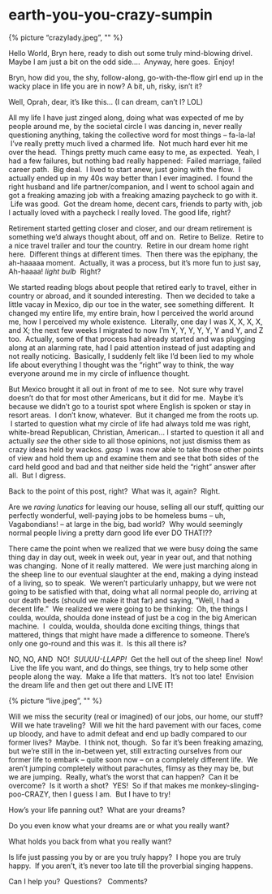 # earth-you-you-crazy-sumpin

{% picture “crazylady.jpeg”, "" %}

Hello World, Bryn here, ready to dish out some truly mind-blowing drivel. Maybe I am just a bit on the odd side….  Anyway, here goes.  Enjoy!

Bryn, how did you, the shy, follow-along, go-with-the-flow girl end up in the wacky place in life you are in now? A bit, uh, risky, isn’t it?

Well, Oprah, dear, it’s like this… (I can dream, can’t I? LOL)

All my life I have just zinged along, doing what was expected of me by people around me, by the societal circle I was dancing in, never really questioning anything, taking the collective word for most things – fa-la-la!  I’ve really pretty much lived a charmed life.  Not much hard ever hit me over the head.  Things pretty much came easy to me, as expected.  Yeah, I had a few failures, but nothing bad really happened:  Failed marriage, failed career path.  Big deal.  I lived to start anew, just going with the flow.  I actually ended up in my 40s way better than I ever imagined.  I found the right husband and life partner/companion, and I went to school again and got a freaking amazing job with a freaking amazing paycheck to go with it.  Life was good.  Got the dream home, decent cars, friends to party with, job I actually loved with a paycheck I really loved. The good life, right?

Retirement started getting closer and closer, and our dream retirement is something we’d always thought about, off and on.  Retire to Belize.  Retire to a nice travel trailer and tour the country.  Retire in our dream home right here.  Different things at different times.  Then there was the epiphany, the ah-haaaaa moment.  Actually, it was a process, but it’s more fun to just say, Ah-haaaa! *light bulb*  Right?

We started reading blogs about people that retired early to travel, either in country or abroad, and it sounded interesting.  Then we decided to take a little vacay in Mexico, dip our toe in the water, see something different.  It changed my entire life, my entire brain, how I perceived the world around me, how I perceived my whole existence.  Literally, one day I was X, X, X, X, and X; the next few weeks I migrated to now I’m Y, Y, Y, Y, Y, Y and Y, and Z too.  Actually, some of that process had already started and was plugging along at an alarming rate, had I paid attention instead of just adapting and not really noticing.  Basically, I suddenly felt like I’d been lied to my whole life about everything I thought was the “right” way to think, the way everyone around me in my circle of influence thought.

But Mexico brought it all out in front of me to see.  Not sure why travel doesn’t do that for most other Americans, but it did for me.  Maybe it’s because we didn’t go to a tourist spot where English is spoken or stay in resort areas.  I don’t know, whatever.  But it changed me from the roots up.  I started to question what my circle of life had always told me was right, white-bread Republican, Christian, American… I started to question it all and actually *see* the other side to all those opinions, not just dismiss them as crazy ideas held by wackos. *gasp*  I was now able to take those other points of view and hold them up and examine them and see that both sides of the card held good and bad and that neither side held the “right” answer after all.  But I digress.

Back to the point of this post, right?  What was it, again?  Right.

Are we *raving lunatics* for leaving our house, selling all our stuff, quitting our perfectly wonderful, well-paying jobs to be homeless bums – uh, Vagabondians! – at large in the big, bad world?  Why would seemingly normal people living a pretty darn good life ever DO THAT!??

There came the point when we realized that we were busy doing the same thing day in day out, week in week out, year in year out, and that nothing was changing.  None of it really mattered.  We were just marching along in the sheep line to our eventual slaughter at the end, making a dying instead of a living, so to speak.  We weren’t particularly unhappy, but we were not going to be satisfied with that, doing what all normal people do, arriving at our death beds (should we make it that far) and saying, “Well, I had a decent life.”  We realized we were going to be thinking:  Oh, the things I coulda, woulda, shoulda done instead of just be a cog in the big American machine.  I  coulda, woulda, shoulda done exciting things, things that mattered, things that might have made a difference to someone. There’s only one go-round and this was it.  Is this all there is?

NO, NO, AND  NO!  *SUUUU-LLAPP!*  Get the hell out of the sheep line!  Now!  Live the life you want, and do things, see things, try to help some other people along the way.  Make a life that matters.  It’s not too late!  Envision the dream life and then get out there and LIVE IT!

{% picture “live.jpeg”, "" %}

Will we miss the security (real or imagined) of our jobs, our home, our stuff?  Will we hate traveling?  Will we hit the hard pavement with our faces, come up bloody, and have to admit defeat and end up badly compared to our former lives?  Maybe.  I think not, though.  So far it’s been freaking amazing, but we’re still in the in-between yet, still extracting ourselves from our former life to embark – quite soon now – on a completely different life.  We aren’t jumping completely without parachutes, flimsy as they may be, but we are jumping.  Really, what’s the worst that can happen?  Can it be overcome?  Is it worth a shot?  YES!  So if that makes me monkey-slinging-poo-CRAZY, then I guess I am.  But I have to try!

How’s your life panning out?  What are your dreams?

Do you even know what your dreams are or what you really want?

What holds you back from what you really want?

Is life just passing you by or are you truly happy?  I hope you are truly happy.  If you aren’t, it’s never too late till the proverbial singing happens.

Can I help you?  Questions?   Comments?